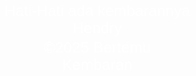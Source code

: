 <html>
<head>
  <title>Interaktif ANDA KAMU</title>
  <style>
    body {
      background-image: url('Franco.jpg');
      background-size: cover;
      background-position: center;
      background-repeat: no-repeat;
      margin: 0;
      height: 100vh;
      padding: 0;
      color: white;
      font-family: sans-serif;
    }
    .content {
      padding: 100px;
      text-align: center;
    }
    body {
      font-family: Arial, sans-serif;
    }
    p, a {
      cursor: pointer;
      margin: 5px 0;
      font-size: 35px;
      text-decoration: none;
    }
    .hidden {
      display: none;
    }
    .ya {
      cursor: pointer;
      color: green;
      font-weight: bold;
    }
    .tidak {
      cursor: not-allowed;
      color: red;
      font-weight: bold;

    #kamuContent {
      text-align: center;
    }
  </style>
</head>
<body>
  <p onclick="toggleAnda()" style="text-align: center;">Hati-Hati ada kembarannya Hendry</p>
  <div id="andaContent" class="hidden">
    <p onclick="toggleKamu()" style="text-align: center;">Jangan di buka nanti nyesal</p>
    <div id="kamuContent" class="hidden">
      <a href="https://www.pinterest.com/pin/167829523609590445/" target="_blank" class="ya">Klik Gambar</a>
      <br>
      <a href="https://www.pinterest.com/pin/71072500370112573/" target="_blank" class="tidak">Jangan di Klik</a>
    </div>
    
    <p onclick="errorSaya()" style="text-align: center;">jangan di buka</p>
  </div>
  <div style="width: 50%; margin: auto; text-align: center;">
    <p>&copy;2025 Bertemu Kembaran</p>
  </div>
  <script>
    function toggleAnda() {
      document.getElementById("andaContent").classList.toggle("hidden");
    }
    function toggleKamu() {
      document.getElementById("kamuContent").classList.toggle("hidden");
    }
    function errorSaya() {
      alert("❌ MEMANG MIRIP SEKALI SAMA HENDRY!");
    }
  </script>
</body>
</html>
